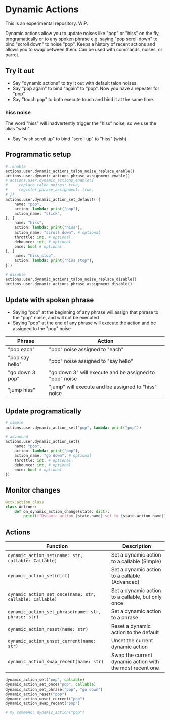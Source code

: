 # Dynamic Actions

This is an experimental repository. WIP.

Dynamic actions allow you to update noises like "pop" or "hiss" on the fly, programatically or to any spoken phrase e.g. saying "pop scroll down" to bind "scroll down" to noise "pop". Keeps a history of recent actions and allows you to swap between them. Can be used with commands, noises, or parrot.

## Try it out
- Say "dynamic actions" to try it out with default talon noises.
- Say "pop again" to bind "again" to "pop". Now you have a repeater for "pop"
- Say "touch pop" to both execute touch and bind it at the same time.

### hiss noise
The word "hiss" will inadvertently trigger the "hiss" noise, so we use the alias "wish".
- Say "wish scroll up" to bind "scroll up" to "hiss" (wish).

## Programmatic setup
```python
# .enable
actions.user.dynamic_actions_talon_noise_replace_enable()
actions.user.dynamic_actions_phrase_assignment_enable()
# actions.user.dynamic_actions_enable({
#     replace_talon_noises: true,
#     register_phrase_assignment: true,
# })
actions.user.dynamic_action_set_default([{
    name: "pop",
    action: lambda: print("pop"),
    action_name: "click",
}, {
    name: "hiss",
    action: lambda: print("hiss"),
    action_name: "scroll down", # optional
    throttle: int, # optional
    debounce: int, # optional
    once: bool # optional
}, {
    name: "hiss_stop",
    action: lambda: print("hiss_stop"),
}])

# disable
actions.user.dynamic_actions_talon_noise_replace_disable()
actions.user.dynamic_actions_phrase_assignment_disable()
```


## Update with spoken phrase
- Saying "pop" at the beginning of any phrase will assign that phrase to the "pop" noise, and will not be executed
- Saying "pop" at the end of any phrase will execute the action and be assigned to the "pop" noise

| Phrase | Action |
| --- | --- |
| "pop each" | "pop" noise assigned to "each" |
| "pop say hello" | "pop" noise assigned to "say hello" |
| "go down 3 pop" | "go down 3" will execute and be assigned to "pop" noise |
| "jump hiss" | "jump" will execute and be assigned to "hiss" noise |

## Update programatically
```python
# simple
actions.user.dynamic_action_set("pop", lambda: print("pop"))

# advanced
actions.user.dynamic_action_set({
    name: "pop",
    action: lambda: print("pop"),
    action_name: "go down", # optional
    throttle: int, # optional
    debounce: int, # optional
    once: bool # optional
})
```

## Monitor changes
```python
@ctx.action_class
class Actions:
    def on_dynamic_action_change(state: dict):
        print(f"Dynamic action {state.name} set to {state.action_name}")
```

## Actions
| Function | Description |
| --- | --- |
| `dynamic_action_set(name: str, callable: Callable)` | Set a dynamic action to a callable (Simple) |
| `dynamic_action_set(dict)` | Set a dynamic action to a callable (Advanced) |
| `dynamic_action_set_once(name: str, callable: Callable)` | Set a dynamic action to a callable, but only once |
| `dynamic_action_set_phrase(name: str, phrase: str)` | Set a dynamic action to a phrase |
| `dynamic_action_reset(name: str)` | Reset a dynamic action to the default |
| `dynamic_action_unset_current(name: str)` | Unset the current dynamic action |
| `dynamic_action_swap_recent(name: str)` | Swap the current dynamic action with the most recent one |

```python
dynamic_action_set("pop", callable)
dynamic_action_set_once("pop", callable)
dynamic_action_set_phrase("pop", "go down")
dynamic_action_reset("pop")
dynamic_action_unset_current("pop")
dynamic_action_swap_recent("pop")

# my command: dynamic_action("pop")